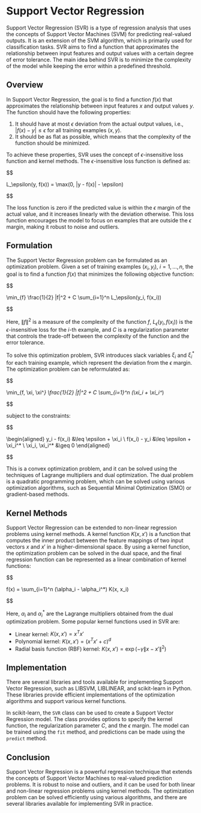 # Support Vector Regression

Support Vector Regression (SVR) is a type of regression analysis that uses the concepts of Support Vector Machines (SVM) for predicting real-valued outputs. It is an extension of the SVM algorithm, which is primarily used for classification tasks. SVR aims to find a function that approximates the relationship between input features and output values with a certain degree of error tolerance. The main idea behind SVR is to minimize the complexity of the model while keeping the error within a predefined threshold.

## Overview

In Support Vector Regression, the goal is to find a function $f(x)$ that approximates the relationship between input features $x$ and output values $y$. The function should have the following properties:

1. It should have at most $\epsilon$ deviation from the actual output values, i.e., $|f(x) - y| \leq \epsilon$ for all training examples $(x, y)$.
2. It should be as flat as possible, which means that the complexity of the function should be minimized.

To achieve these properties, SVR uses the concept of $\epsilon$-insensitive loss function and kernel methods. The $\epsilon$-insensitive loss function is defined as:


$$

L_\epsilon(y, f(x)) = \max(0, |y - f(x)| - \epsilon)

$$


The loss function is zero if the predicted value is within the $\epsilon$ margin of the actual value, and it increases linearly with the deviation otherwise. This loss function encourages the model to focus on examples that are outside the $\epsilon$ margin, making it robust to noise and outliers.

## Formulation

The Support Vector Regression problem can be formulated as an optimization problem. Given a set of training examples $(x_i, y_i)$, $i = 1, \dots, n$, the goal is to find a function $f(x)$ that minimizes the following objective function:


$$

\min_{f} \frac{1}{2} \|f\|^2 + C \sum_{i=1}^n L_\epsilon(y_i, f(x_i))

$$


Here, $\|f\|^2$ is a measure of the complexity of the function $f$, $L_\epsilon(y_i, f(x_i))$ is the $\epsilon$-insensitive loss for the $i$-th example, and $C$ is a regularization parameter that controls the trade-off between the complexity of the function and the error tolerance.

To solve this optimization problem, SVR introduces slack variables $\xi_i$ and $\xi_i^*$ for each training example, which represent the deviation from the $\epsilon$ margin. The optimization problem can be reformulated as:


$$

\min_{f, \xi, \xi^*} \frac{1}{2} \|f\|^2 + C \sum_{i=1}^n (\xi_i + \xi_i^*)

$$


subject to the constraints:


$$

\begin{aligned}
y_i - f(x_i) &\leq \epsilon + \xi_i \\
f(x_i) - y_i &\leq \epsilon + \xi_i^* \\
\xi_i, \xi_i^* &\geq 0
\end{aligned}

$$


This is a convex optimization problem, and it can be solved using the techniques of Lagrange multipliers and dual optimization. The dual problem is a quadratic programming problem, which can be solved using various optimization algorithms, such as Sequential Minimal Optimization (SMO) or gradient-based methods.

## Kernel Methods

Support Vector Regression can be extended to non-linear regression problems using kernel methods. A kernel function $K(x, x')$ is a function that computes the inner product between the feature mappings of two input vectors $x$ and $x'$ in a higher-dimensional space. By using a kernel function, the optimization problem can be solved in the dual space, and the final regression function can be represented as a linear combination of kernel functions:


$$

f(x) = \sum_{i=1}^n (\alpha_i - \alpha_i^*) K(x, x_i)

$$


Here, $\alpha_i$ and $\alpha_i^*$ are the Lagrange multipliers obtained from the dual optimization problem. Some popular kernel functions used in SVR are:

- Linear kernel: $K(x, x') = x^T x'$
- Polynomial kernel: $K(x, x') = (x^T x' + c)^d$
- Radial basis function (RBF) kernel: $K(x, x') = \exp(-\gamma \|x - x'\|^2)$

## Implementation

There are several libraries and tools available for implementing Support Vector Regression, such as LIBSVM, LIBLINEAR, and scikit-learn in Python. These libraries provide efficient implementations of the optimization algorithms and support various kernel functions.

In scikit-learn, the `SVR` class can be used to create a Support Vector Regression model. The class provides options to specify the kernel function, the regularization parameter $C$, and the $\epsilon$ margin. The model can be trained using the `fit` method, and predictions can be made using the `predict` method.

## Conclusion

Support Vector Regression is a powerful regression technique that extends the concepts of Support Vector Machines to real-valued prediction problems. It is robust to noise and outliers, and it can be used for both linear and non-linear regression problems using kernel methods. The optimization problem can be solved efficiently using various algorithms, and there are several libraries available for implementing SVR in practice.
